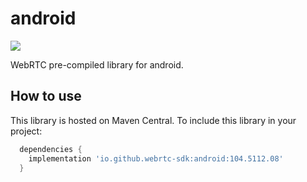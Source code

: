 # android

![](https://maven-badges.herokuapp.com/maven-central/io.github.webrtc-sdk/android/badge.svg)

WebRTC pre-compiled library for android.

## How to use

This library is hosted on Maven Central. To include this library in your project:

```gradle
  dependencies {
    implementation 'io.github.webrtc-sdk:android:104.5112.08'
  }
```
